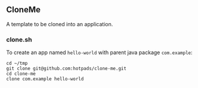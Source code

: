 ## CloneMe

A template to be cloned into an application.

### clone.sh

To create an app named `hello-world` with parent java package `com.example`:

```
cd ~/tmp
git clone git@github.com:hotpads/clone-me.git
cd clone-me
clone com.example hello-world
```